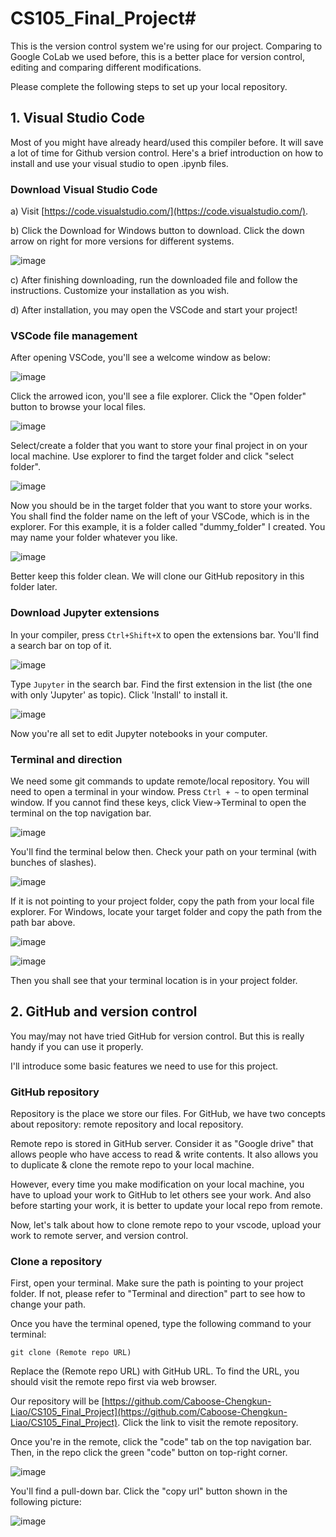 # CS105_Final_Project#

This is the version control system we're using for our project. Comparing to Google CoLab we used before, this is a better place for version control, editing and comparing different modifications.

Please complete the following steps to set up your local repository.

## 1. Visual Studio Code ##

Most of you might have already heard/used this compiler before. It will save a lot of time for Github version control. Here's a brief introduction on how to install and use your visual studio to open .ipynb files.

### **Download Visual Studio Code** ###

a) Visit [https://code.visualstudio.com/](https://code.visualstudio.com/).

b) Click the Download for Windows button to download. Click the down arrow on right for more versions for different systems.

![image](mdpic/vsc_dld.png)

c) After finishing downloading, run the downloaded file and follow the instructions. Customize your installation as you wish.

d) After installation, you may open the VSCode and start your project!

### **VSCode file management** ###

After opening VSCode, you'll see a welcome window as below:

![image](mdpic/vsc_welcome.png)

Click the arrowed icon, you'll see a file explorer. Click the "Open folder" button to browse your local files.

![image](mdpic/vsc_explorer.png)

Select/create a folder that you want to store your final project in on your local machine. Use explorer to find the target folder and click "select folder".

![image](mdpic/vsc_select.png)

Now you should be in the target folder that you want to store your works. You shall find the folder name on the left of your VSCode, which is in the explorer. For this example, it is a folder called "dummy_folder" I created. You may name your folder whatever you like.

![image](mdpic/vsc_dummy.png)

Better keep this folder clean. We will clone our GitHub repository in this folder later.

### **Download Jupyter extensions** ###

In your compiler, press `Ctrl+Shift+X` to open the extensions bar. You'll find a search bar on top of it.

![image](mdpic/vsc_searchbar.png)

Type `Jupyter` in the search bar. Find the first extension in the list (the one with only 'Jupyter' as topic). Click 'Install' to install it.

![image](mdpic/vsc_jptr.png)

Now you're all set to edit Jupyter notebooks in your computer.

### **Terminal and direction** ###

We need some git commands to update remote/local repository. You will need to open a terminal in your window. Press `Ctrl + ~` to open terminal window. If you cannot find these keys, click View->Terminal to open the terminal on the top navigation bar.

![image](mdpic/vsc_terminal.png)

You'll find the terminal below then. Check your path on your terminal (with bunches of slashes).

![image](mdpic/vsc_termwindow.png)

If it is not pointing to your project folder, copy the path from your local file explorer. For Windows, locate your target folder and copy the path from the path bar above.

![image](mdpic/vsc_local.png)

![image](mdpic/vsc_cd.png)

Then you shall see that your terminal location is in your project folder.

## **2. GitHub and version control** ##

You may/may not have tried GitHub for version control. But this is really handy if you can use it properly.

I'll introduce some basic features we need to use for this project.

### **GitHub repository** ##

Repository is the place we store our files. For GitHub, we have two concepts about repository: remote repository and local repository.

Remote repo is stored in GitHub server. Consider it as "Google drive" that allows people who have access to read & write contents. It also allows you to duplicate & clone the remote repo to your local machine.

However, every time you make modification on your local machine, you have to upload your work to GitHub to let others see your work. And also before starting your work, it is better to update your local repo from remote.

Now, let's talk about how to clone remote repo to your vscode, upload your work to remote server, and version control.

### **Clone a repository** ###

First, open your terminal. Make sure the path is pointing to your project folder. If not, please refer to "Terminal and direction" part to see how to change your path.

Once you have the terminal opened, type the following command to your terminal:

    git clone (Remote repo URL)

Replace the (Remote repo URL) with GitHub URL. To find the URL, you should visit the remote repo first via web browser.

Our repository will be [https://github.com/Caboose-Chengkun-Liao/CS105_Final_Project](https://github.com/Caboose-Chengkun-Liao/CS105_Final_Project). Click the link to visit the remote repository.

Once you're in the remote, click the "code" tab on the top navigation bar. Then, in the repo click the green "code" button on top-right corner.

![image](mdpic/git_code.png)

You'll find a pull-down bar. Click the "copy url" button shown in the following picture:

![image](mdpic/git_copy.png)